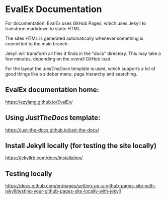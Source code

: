 # EvalEx Documentation

For documentation, EvalEx uses GitHub Pages, which uses Jekyll to transform markdown to static HTML.

The sites HTML is generated automatically whenever something is committed to the main branch.

Jekyll will transform all files it finds in the "docs" directory. This may take a few minutes,
depending on the overall GitHub load.

For the layout the _JustTheDocs_ template is used, which supports a lot of good things like a sidebar
menu, page hierarchy and searching.

## EvalEx documentation home:

https://ezylang.github.io/EvalEx/

## Using _JustTheDocs_ template:

https://just-the-docs.github.io/just-the-docs/

## Install Jekyll locally (for testing the site locally)

https://jekyllrb.com/docs/installation/

## Testing locally

https://docs.github.com/en/pages/setting-up-a-github-pages-site-with-jekyll/testing-your-github-pages-site-locally-with-jekyll

